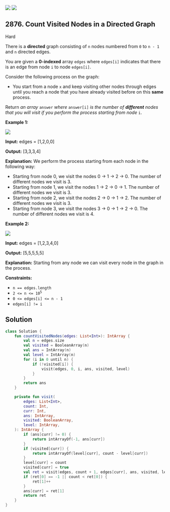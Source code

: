 [![](https://img.shields.io/github/stars/javadev/LeetCode-in-Kotlin?label=Stars&style=flat-square)](https://github.com/javadev/LeetCode-in-Kotlin)
[![](https://img.shields.io/github/forks/javadev/LeetCode-in-Kotlin?label=Fork%20me%20on%20GitHub%20&style=flat-square)](https://github.com/javadev/LeetCode-in-Kotlin/fork)

## 2876\. Count Visited Nodes in a Directed Graph

Hard

There is a **directed** graph consisting of `n` nodes numbered from `0` to `n - 1` and `n` directed edges.

You are given a **0-indexed** array `edges` where `edges[i]` indicates that there is an edge from node `i` to node `edges[i]`.

Consider the following process on the graph:

*   You start from a node `x` and keep visiting other nodes through edges until you reach a node that you have already visited before on this **same** process.

Return _an array_ `answer` _where_ `answer[i]` _is the number of **different** nodes that you will visit if you perform the process starting from node_ `i`.

**Example 1:**

![](https://assets.leetcode.com/uploads/2023/08/31/graaphdrawio-1.png)

**Input:** edges = [1,2,0,0]

**Output:** [3,3,3,4]

**Explanation:** We perform the process starting from each node in the following way:
- Starting from node 0, we visit the nodes 0 -> 1 -> 2 -> 0. The number of different nodes we visit is 3. 
- Starting from node 1, we visit the nodes 1 -> 2 -> 0 -> 1. The number of different nodes we visit is 3. 
- Starting from node 2, we visit the nodes 2 -> 0 -> 1 -> 2. The number of different nodes we visit is 3. 
- Starting from node 3, we visit the nodes 3 -> 0 -> 1 -> 2 -> 0. The number of different nodes we visit is 4.

**Example 2:**

![](https://assets.leetcode.com/uploads/2023/08/31/graaph2drawio.png)

**Input:** edges = [1,2,3,4,0]

**Output:** [5,5,5,5,5]

**Explanation:** Starting from any node we can visit every node in the graph in the process.

**Constraints:**

*   `n == edges.length`
*   <code>2 <= n <= 10<sup>5</sup></code>
*   `0 <= edges[i] <= n - 1`
*   `edges[i] != i`

## Solution

```kotlin
class Solution {
    fun countVisitedNodes(edges: List<Int>): IntArray {
        val n = edges.size
        val visited = BooleanArray(n)
        val ans = IntArray(n)
        val level = IntArray(n)
        for (i in 0 until n) {
            if (!visited[i]) {
                visit(edges, 0, i, ans, visited, level)
            }
        }
        return ans
    }

    private fun visit(
        edges: List<Int>,
        count: Int,
        curr: Int,
        ans: IntArray,
        visited: BooleanArray,
        level: IntArray,
    ): IntArray {
        if (ans[curr] != 0) {
            return intArrayOf(-1, ans[curr])
        }
        if (visited[curr]) {
            return intArrayOf(level[curr], count - level[curr])
        }
        level[curr] = count
        visited[curr] = true
        val ret = visit(edges, count + 1, edges[curr], ans, visited, level)
        if (ret[0] == -1 || count < ret[0]) {
            ret[1]++
        }
        ans[curr] = ret[1]
        return ret
    }
}
```